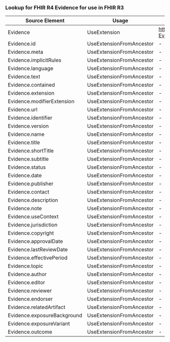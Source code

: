 ### Lookup for FHIR R4 Evidence for use in FHIR R3

| Source Element | Usage | Target |
| -------------- | ----- | ------ |
| Evidence | UseExtension | http://hl7.org/fhir/4.0/StructureDefinition/extension-Evidence |
| Evidence.id | UseExtensionFromAncestor | - |
| Evidence.meta | UseExtensionFromAncestor | - |
| Evidence.implicitRules | UseExtensionFromAncestor | - |
| Evidence.language | UseExtensionFromAncestor | - |
| Evidence.text | UseExtensionFromAncestor | - |
| Evidence.contained | UseExtensionFromAncestor | - |
| Evidence.extension | UseExtensionFromAncestor | - |
| Evidence.modifierExtension | UseExtensionFromAncestor | - |
| Evidence.url | UseExtensionFromAncestor | - |
| Evidence.identifier | UseExtensionFromAncestor | - |
| Evidence.version | UseExtensionFromAncestor | - |
| Evidence.name | UseExtensionFromAncestor | - |
| Evidence.title | UseExtensionFromAncestor | - |
| Evidence.shortTitle | UseExtensionFromAncestor | - |
| Evidence.subtitle | UseExtensionFromAncestor | - |
| Evidence.status | UseExtensionFromAncestor | - |
| Evidence.date | UseExtensionFromAncestor | - |
| Evidence.publisher | UseExtensionFromAncestor | - |
| Evidence.contact | UseExtensionFromAncestor | - |
| Evidence.description | UseExtensionFromAncestor | - |
| Evidence.note | UseExtensionFromAncestor | - |
| Evidence.useContext | UseExtensionFromAncestor | - |
| Evidence.jurisdiction | UseExtensionFromAncestor | - |
| Evidence.copyright | UseExtensionFromAncestor | - |
| Evidence.approvalDate | UseExtensionFromAncestor | - |
| Evidence.lastReviewDate | UseExtensionFromAncestor | - |
| Evidence.effectivePeriod | UseExtensionFromAncestor | - |
| Evidence.topic | UseExtensionFromAncestor | - |
| Evidence.author | UseExtensionFromAncestor | - |
| Evidence.editor | UseExtensionFromAncestor | - |
| Evidence.reviewer | UseExtensionFromAncestor | - |
| Evidence.endorser | UseExtensionFromAncestor | - |
| Evidence.relatedArtifact | UseExtensionFromAncestor | - |
| Evidence.exposureBackground | UseExtensionFromAncestor | - |
| Evidence.exposureVariant | UseExtensionFromAncestor | - |
| Evidence.outcome | UseExtensionFromAncestor | - |
